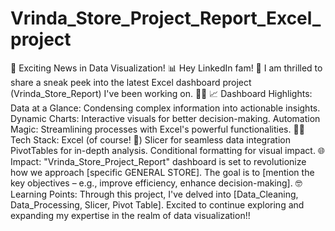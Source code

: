 # Vrinda_Store_Project_Report_Excel_project

🚀 Exciting News in Data Visualization! 📊
Hey LinkedIn fam! 👋
I am thrilled to share a sneak peek into the latest Excel dashboard project (Vrinda_Store_Report) I've been working on. 🚀💼
📈 Dashboard Highlights:
Data at a Glance: Condensing complex information into actionable insights.
Dynamic Charts: Interactive visuals for better decision-making.
Automation Magic: Streamlining processes with Excel's powerful functionalities.
👨‍💻 Tech Stack:
Excel (of course! 🚀)
Slicer for seamless data integration
PivotTables for in-depth analysis.
Conditional formatting for visual impact.
🌐 Impact:
"Vrinda_Store_Project_Report" dashboard is set to revolutionize how we approach [specific GENERAL STORE]. The goal is to [mention the key objectives – e.g., improve efficiency, enhance decision-making].
🤓 Learning Points:
Through this project, I've delved into [Data_Cleaning, Data_Processing, Slicer, Pivot Table]. Excited to continue exploring and expanding my expertise in the realm of data visualization!!
